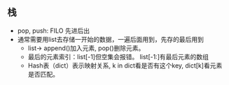 ## 栈
* pop, push: FILO 先进后出
* 通常需要用list去存储一开始的数据，一遍后面用到，先存的最后用到
  * list-> append()加入元素, pop()删除元素。
  * 最后的元素索引：list[-1]但空集会报错。 list[-1:]有最后元素的数组
  * Hash表（dict）表示映射关系, k in dict看是否有这个key, dict[k]看元素是否匹配。
